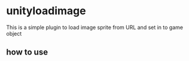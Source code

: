 # unityloadimage
This is a simple plugin to load image sprite from URL and set in to game object
## how to use
